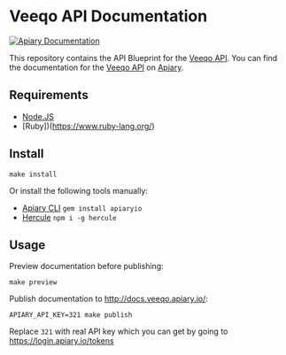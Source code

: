 # Veeqo API Documentation

[![Apiary Documentation](https://img.shields.io/badge/Apiary-Documented-blue.svg)](http://docs.veeqo.apiary.io/)

This repository contains the API Blueprint for the [Veeqo API][]. You can find the
documentation for the [Veeqo API][] on [Apiary][].

## Requirements

* [Node.JS](https://nodejs.org/)
* [Ruby])(https://www.ruby-lang.org/)

## Install

    make install

Or install the following tools manually:

* [Apiary CLI](https://help.apiary.io/tools/apiary-cli/) `gem install apiaryio`
* [Hercule](https://github.com/jamesramsay/hercule) `npm i -g hercule`

## Usage

Preview documentation before publishing:

    make preview

Publish documentation to <http://docs.veeqo.apiary.io/>:

    APIARY_API_KEY=321 make publish

Replace `321` with real API key which you can get by going to <https://login.apiary.io/tokens>

[Veeqo API]: http://developers.veeqo.com
[Apiary]: http://docs.veeqo.apiary.io/
